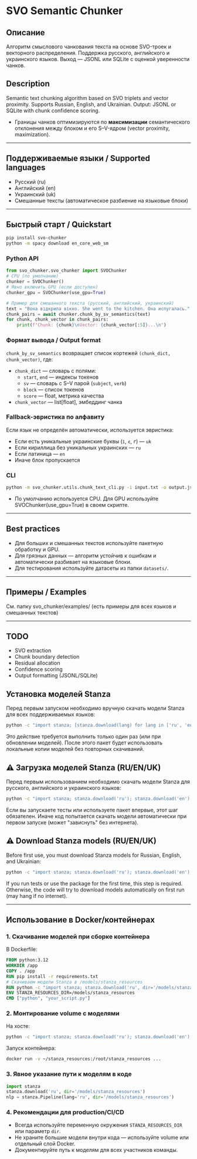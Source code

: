 # SVO Semantic Chunker

## Описание

Алгоритм смыслового чанкования текста на основе SVO-троек и векторного распределения. Поддержка русского, английского и украинского языков. Выход — JSONL или SQLite с оценкой уверенности чанков.

## Description

Semantic text chunking algorithm based on SVO triplets and vector proximity. Supports Russian, English, and Ukrainian. Output: JSONL or SQLite with chunk confidence scoring.

- Границы чанков оптимизируются по **максимизации** семантического отклонения между блоком и его S–V-ядром (vector proximity, maximization).

---

## Поддерживаемые языки / Supported languages
- Русский (ru)
- Английский (en)
- Украинский (uk)
- Смешанные тексты (автоматическое разбиение на языковые блоки)

---

## Быстрый старт / Quickstart

```bash
pip install svo-chunker
python -m spacy download en_core_web_sm
```

### Python API
```python
from svo_chunker.svo_chunker import SVOChunker
# CPU (по умолчанию)
chunker = SVOChunker()
# Явно включить GPU (если доступен)
chunker_gpu = SVOChunker(use_gpu=True)

# Пример для смешанного текста (русский, английский, украинский)
text = "Вона відкрила вікно. She went to the kitchen. Она испугалась."
chunk_pairs = await chunker.chunk_by_sv_semantics(text)
for chunk, chunk_vector in chunk_pairs:
    print(f"Chunk: {chunk}\nVector: {chunk_vector[:5]}...\n")
```

### Формат вывода / Output format
`chunk_by_sv_semantics` возвращает список кортежей `(chunk_dict, chunk_vector)`, где:
- `chunk_dict` — словарь с полями:
  - `start`, `end` — индексы токенов
  - `sv` — словарь с S–V парой (`subject`, `verb`)
  - `block` — список токенов
  - `score` — float, метрика качества
- `chunk_vector` — list[float], эмбеддинг чанка

### Fallback-эвристика по алфавиту
Если язык не определён автоматически, используется эвристика:
- Если есть уникальные украинские буквы (`ї`, `є`, `ґ`) — `uk`
- Если кириллица без уникальных украинских — `ru`
- Если латиница — `en`
- Иначе блок пропускается

### CLI
```bash
python -m svo_chunker.utils.chunk_text_cli.py -i input.txt -o output.jsonl --host http://localhost --port 8001 --show-vectors
```
- По умолчанию используется CPU. Для GPU используйте SVOChunker(use_gpu=True) в своем скрипте.

---

## Best practices
- Для больших и смешанных текстов используйте пакетную обработку и GPU.
- Для грязных данных — алгоритм устойчив к ошибкам и автоматически разбивает на языковые блоки.
- Для тестирования используйте датасеты из папки `datasets/`.

---

## Примеры / Examples
См. папку svo_chunker/examples/ (есть примеры для всех языков и смешанных текстов)

---

## TODO
- SVO extraction
- Chunk boundary detection
- Residual allocation
- Confidence scoring
- Output formatting (JSONL/SQLite)

## Установка моделей Stanza

Перед первым запуском необходимо вручную скачать модели Stanza для всех поддерживаемых языков:

```bash
python -c "import stanza; [stanza.download(lang) for lang in ['ru', 'en', 'uk']]"
```

Это действие требуется выполнить только один раз (или при обновлении моделей). После этого пакет будет использовать локальные копии моделей без повторных скачиваний.

## ⚠️ Загрузка моделей Stanza (RU/EN/UK)

Перед первым использованием необходимо скачать модели Stanza для русского, английского и украинского языков:

```bash
python -c "import stanza; stanza.download('ru'); stanza.download('en'); stanza.download('uk')"
```

Если вы запускаете тесты или используете пакет впервые, этот шаг обязателен. Иначе код попытается скачать модели автоматически при первом запуске (может "зависнуть" без интернета).

## ⚠️ Download Stanza models (RU/EN/UK)

Before first use, you must download Stanza models for Russian, English, and Ukrainian:

```bash
python -c "import stanza; stanza.download('ru'); stanza.download('en'); stanza.download('uk')"
```

If you run tests or use the package for the first time, this step is required. Otherwise, the code will try to download models automatically on first run (may hang if no internet).

---

## Использование в Docker/контейнерах

### 1. Скачивание моделей при сборке контейнера

В Dockerfile:
```dockerfile
FROM python:3.12
WORKDIR /app
COPY . /app
RUN pip install -r requirements.txt
# Скачиваем модели Stanza в /models/stanza_resources
RUN python -c "import stanza; stanza.download('ru', dir='/models/stanza_resources'); stanza.download('en', dir='/models/stanza_resources'); stanza.download('uk', dir='/models/stanza_resources')"
ENV STANZA_RESOURCES_DIR=/models/stanza_resources
CMD ["python", "your_script.py"]
```

### 2. Монтирование volume с моделями

На хосте:
```bash
python -c "import stanza; stanza.download('ru'); stanza.download('en'); stanza.download('uk')"
```
Запуск контейнера:
```bash
docker run -v ~/stanza_resources:/root/stanza_resources ...
```

### 3. Явное указание пути к моделям в коде
```python
import stanza
stanza.download('ru', dir='/models/stanza_resources')
nlp = stanza.Pipeline(lang='ru', dir='/models/stanza_resources')
```

### 4. Рекомендации для production/CI/CD
- Всегда используйте переменную окружения `STANZA_RESOURCES_DIR` или параметр `dir`.
- Не храните большие модели внутри кода — используйте volume или отдельный слой Docker.
- Документируйте путь к моделям для всех участников команды. 